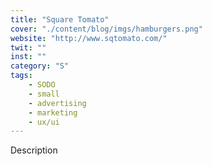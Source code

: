 ```yaml
---
title: "Square Tomato"
cover: "./content/blog/imgs/hamburgers.png"
website: "http://www.sqtomato.com/"
twit: ""
inst: ""
category: "S"
tags:
    - SODO
    - small
    - advertising
    - marketing
    - ux/ui
---
```


Description
